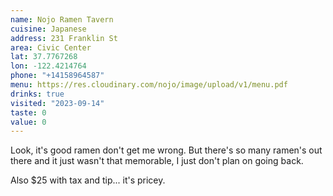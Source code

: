 ```yaml
---
name: Nojo Ramen Tavern
cuisine: Japanese
address: 231 Franklin St
area: Civic Center
lat: 37.7767268
lon: -122.4214764
phone: "+14158964587"
menu: https://res.cloudinary.com/nojo/image/upload/v1/menu.pdf
drinks: true
visited: "2023-09-14"
taste: 0
value: 0
---
```


Look, it's good ramen don't get me wrong. But there's so many ramen's out there and it just wasn't that memorable, I just don't plan on going back.

Also $25 with tax and tip... it's pricey.
